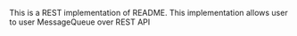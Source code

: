 This is a REST implementation of README.
This implementation allows user to user MessageQueue over REST API